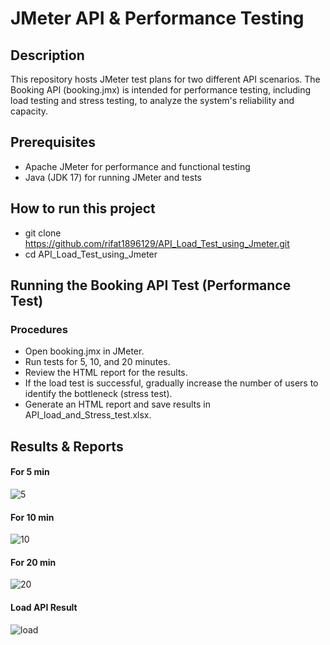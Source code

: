 # JMeter API & Performance Testing
## Description
This repository hosts JMeter test plans for two different API scenarios. The Booking API (booking.jmx) is intended for performance testing, including load testing and stress testing, to analyze the system's reliability and capacity.
## Prerequisites
- Apache JMeter for performance and functional testing
- Java (JDK 17) for running JMeter and tests
## How to run this project
- git clone https://github.com/rifat1896129/API_Load_Test_using_Jmeter.git 
- cd API_Load_Test_using_Jmeter 
## Running the Booking API Test (Performance Test)
### Procedures
- Open booking.jmx in JMeter.
- Run tests for 5, 10, and 20 minutes.
- Review the HTML report for the results.
- If the load test is successful, gradually increase the number of users to identify the bottleneck (stress test).
- Generate an HTML report and save results in API_load_and_Stress_test.xlsx.
## Results & Reports

#### For 5 min
![5](https://github.com/user-attachments/assets/8bfbaa95-d4d4-4a2d-8c62-de5aa55125b7)
#### For 10 min
![10](https://github.com/user-attachments/assets/4fdecd50-a89c-4b0d-9ace-39f902ecbf33)
#### For 20 min
![20](https://github.com/user-attachments/assets/418d05f7-f7cb-410d-8dc0-2fc7d946af0c)
#### Load API Result
![load](https://github.com/user-attachments/assets/12fcf5b3-07d7-49e9-a9d2-519b6f0d059a)



